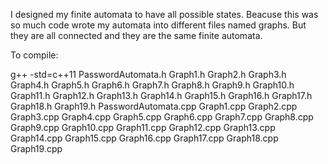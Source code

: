 I designed my finite automata to have all possible states. 
Beacuse this was so much code wrote my automata into different files named graphs. But they are all connected and they are the same finite automata.

To compile:

g++ -std=c++11 PasswordAutomata.h Graph1.h Graph2.h Graph3.h Graph4.h Graph5.h Graph6.h Graph7.h Graph8.h Graph9.h Graph10.h Graph11.h Graph12.h Graph13.h Graph14.h Graph15.h Graph16.h Graph17.h Graph18.h Graph19.h  PasswordAutomata.cpp Graph1.cpp Graph2.cpp Graph3.cpp Graph4.cpp Graph5.cpp Graph6.cpp Graph7.cpp Graph8.cpp Graph9.cpp Graph10.cpp Graph11.cpp Graph12.cpp Graph13.cpp Graph14.cpp Graph15.cpp Graph16.cpp Graph17.cpp Graph18.cpp Graph19.cpp
